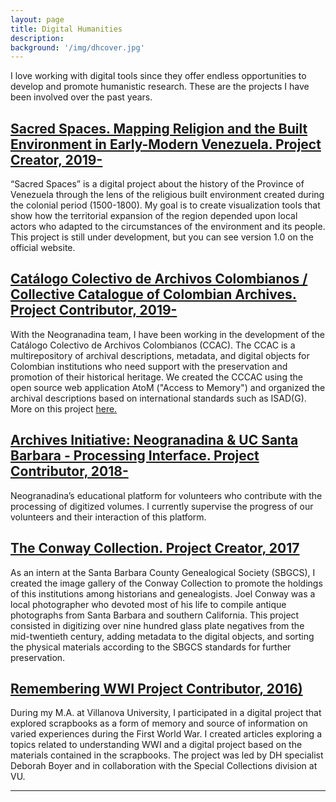 ```yaml
---
layout: page
title: Digital Humanities
description:
background: '/img/dhcover.jpg'
---
```


I love working with digital tools since they offer endless opportunities to develop and promote humanistic research. These are the projects I have been involved over the past years.

## [Sacred Spaces. Mapping Religion and the Built Environment in Early-Modern Venezuela. Project Creator, 2019- ](https://andreinasoto.github.io/mapping-venezuela/)
“Sacred Spaces” is a digital project about the history of the Province of Venezuela through the lens of the religious built environment created during the colonial period (1500-1800). My goal is to create visualization tools that show how the territorial expansion of the region depended upon local actors who adapted to the circumstances of the environment and its people. This project is still under development, but you can see version 1.0 on the official website.


## [Catálogo Colectivo de Archivos Colombianos / Collective Catalogue of Colombian Archives. Project Contributor, 2019- ](https://ccac.neogranadina.org/)
 With the Neogranadina team, I have been working in the development of the Catálogo Colectivo de Archivos Colombianos (CCAC). The CCAC is a multirepository of archival descriptions, metadata, and digital objects for Colombian institutions who need support with the preservation and promotion of their historical heritage. We created the CCCAC using the open source web application AtoM ("Access to Memory") and organized the archival descriptions based on international standards such as ISAD(G). More on this project [here.](https://neogranadina.org/projects/ccac)


## [Archives Initiative: Neogranadina & UC Santa Barbara - Processing Interface. Project Contributor, 2018-  ](https://neogranadina.org/procesamiento/0-empieza-aca)
 Neogranadina’s educational platform for volunteers who contribute with the processing of digitized volumes. I currently supervise the progress of our volunteers and their interaction of this platform.


## [The Conway Collection. Project Creator, 2017](https://sbgen.org/gallery.php?cid=5&sid=1)
As an intern at the Santa Barbara County Genealogical Society (SBGCS), I created the image gallery of the Conway Collection to promote the holdings of this institutions among historians and genealogists. Joel Conway was a local photographer who devoted most of his life to compile antique photographs from Santa Barbara and southern California. This project consisted in digitizing over nine hundred glass plate negatives from the mid-twentieth century, adding metadata to the digital objects, and sorting the physical materials according to the SBGCS standards for further preservation.


## [Remembering WWI Project Contributor, 2016)](https://rememberingwwi.villanova.edu/)
During my M.A. at Villanova University, I participated in a digital project that explored scrapbooks as a form of memory and source of information on varied experiences during the First World War. I created articles exploring a topics related to understanding WWI and a digital project based on the materials contained in the scrapbooks. The project was led by DH specialist Deborah Boyer and in collaboration with the Special Collections division at VU.


---
